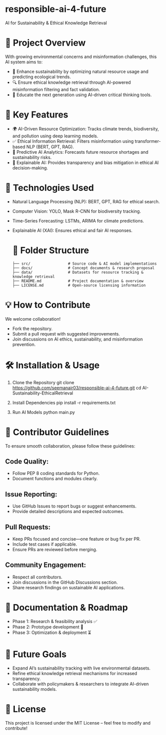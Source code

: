 # responsible-ai-4-future
AI for Sustainability &amp; Ethical Knowledge Retrieval

# 📌 Project Overview
With growing environmental concerns and misinformation challenges, this AI system aims to:
- 🌱 Enhance sustainability by optimizing natural resource usage and predicting ecological trends.
- 🔍 Ensure ethical knowledge retrieval through AI-powered misinformation filtering and fact validation.
- 🧠 Educate the next generation using AI-driven critical thinking tools.

# 🚀 Key Features
- 🌍 AI-Driven Resource Optimization: Tracks climate trends, biodiversity, and pollution using deep learning models.
- ✅ Ethical Information Retrieval: Filters misinformation using transformer-based NLP (BERT, GPT, RAG).
- 🔬 Predictive AI Analytics: Forecasts future resource shortages and sustainability risks.
- 📖 Explainable AI: Provides transparency and bias mitigation in ethical AI decision-making.

# 🔧 Technologies Used
- Natural Language Processing (NLP): BERT, GPT, RAG for ethical search.
- Computer Vision: YOLO, Mask R-CNN for biodiversity tracking.
- Time-Series Forecasting: LSTMs, ARIMA for climate predictions.
- Explainable AI (XAI): Ensures ethical and fair AI responses.

   # 📂 Folder Structure
      ├── src/                 # Source code & AI model implementations
      ├── docs/                # Concept documents & research proposal
      ├── data/                # Datasets for resource tracking & knowledge retrieval
      ├── README.md            # Project documentation & overview
      ├── LICENSE.md           # Open-source licensing information

# 💡 How to Contribute
We welcome collaboration!
- Fork the repository.
- Submit a pull request with suggested improvements.
- Join discussions on AI ethics, sustainability, and misinformation prevention.

# 🛠 Installation & Usage
1. Clone the Repository
git clone https://github.com/seemanair03/responsible-ai-4-future.git
cd AI-Sustainability-EthicalRetrieval

2. Install Dependencies
pip install -r requirements.txt

3. Run AI Models
python main.py

# 📝 Contributor Guidelines
To ensure smooth collaboration, please follow these guidelines:
## Code Quality:
- Follow PEP 8 coding standards for Python.
- Document functions and modules clearly.
## Issue Reporting:
- Use GitHub Issues to report bugs or suggest enhancements.
- Provide detailed descriptions and expected outcomes.
## Pull Requests:
- Keep PRs focused and concise—one feature or bug fix per PR.
- Include test cases if applicable.
- Ensure PRs are reviewed before merging.
## Community Engagement:
- Respect all contributors.
- Join discussions in the GitHub Discussions section.
- Share research findings on sustainable AI applications.


# 📖 Documentation & Roadmap
- Phase 1: Research & feasibility analysis ✅
- Phase 2: Prototype development 🔄
- Phase 3: Optimization & deployment ⏳

# 🎯 Future Goals
- Expand AI’s sustainability tracking with live environmental datasets.
- Refine ethical knowledge retrieval mechanisms for increased transparency.
- Collaborate with policymakers & researchers to integrate AI-driven sustainability models.

# 📝 License
This project is licensed under the MIT License – feel free to modify and contribute!


